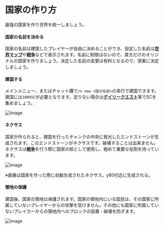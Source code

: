 # 国家の作り方
最強の国家を作り世界を統一しましょう。

#### 国家の名前を決める  

国家の名前は建国したプレイヤーが自由に決めることができ、設定した名前は[**世界マップ**](/guide/dynmap)や[**戦争**](/guide/war)などで表示されます。名前に制限はないので、貴方だけのオリジナルの国家を作りましょう。決定した名前の変更は有料となるので、慎重に決定しましょう。

#### 建国する

メインメニュー、またはチャット欄で```/n new <国の名前>```の実行で建国できます。建国には```1000SC```が必要となります。足りない場合は[**デイリークエスト**](/guide/dailyquest)等でSCを集めましょう。

![image](https://user-images.githubusercontent.com/80201746/182031611-8d3e7688-2578-4423-a07d-83a11a62bd69.png)

#### ネクサス

国家が作られると、建国を行ったチャンクの中央に発光したエンドストーンが生成されます。このエンドストーンがネクサスです。破壊することは出来ません。ネクサスは[**戦争**](/guide/war)を行う際に国家の核として使用し、極めて重要な役割を持っています。

![image](https://user-images.githubusercontent.com/80201746/182031576-68ae2066-895d-452c-8efa-d295ff8af585.png)

※画像は国家を作った際に自動生成されたネクサス。y80付近に生成される。

#### 領地の保護

建国後、国家の領地は保護されます。国家の領地内にいる国民は、その国家に所属していないプレイヤーからの攻撃を受けません。その他にも国家に所属していないプレイカーからの領地内へのブロックの設置・破壊を防ぎます。

![image](https://user-images.githubusercontent.com/80201746/182031658-d5ffa21a-32b3-42c7-87ef-81814e7f3ca1.png)

